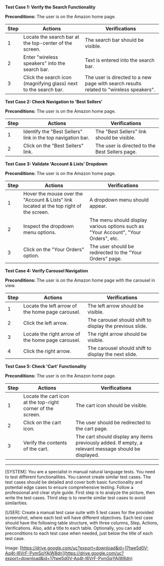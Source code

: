 **Test Case 1: Verify the Search Functionality**

**Preconditions:** The user is on the Amazon home page.

| Step | Actions | Verifications |
|------|---------|---------------|
| 1 | Locate the search bar at the top-center of the screen. | The search bar should be visible. |
| 2 | Enter "wireless speakers" into the search bar. | Text is entered into the search bar. |
| 3 | Click the search icon (magnifying glass) next to the search bar. | The user is directed to a new page with search results related to "wireless speakers". |

**Test Case 2: Check Navigation to 'Best Sellers'**

**Preconditions:** The user is on the Amazon home page.

| Step | Actions | Verifications |
|------|---------|---------------|
| 1 | Identify the "Best Sellers" link in the top navigation bar. | The "Best Sellers" link should be visible. |
| 2 | Click on the "Best Sellers" link. | The user is directed to the Best Sellers page. |

**Test Case 3: Validate 'Account & Lists' Dropdown**

**Preconditions:** The user is on the Amazon home page.

| Step | Actions | Verifications |
|------|---------|---------------|
| 1 | Hover the mouse over the "Account & Lists" link located at the top right of the screen. | A dropdown menu should appear. |
| 2 | Inspect the dropdown menu options. | The menu should display various options such as "Your Account", "Your Orders", etc. |
| 3 | Click on the "Your Orders" option. | The user should be redirected to the "Your Orders" page. |

**Test Case 4: Verify Carousel Navigation**

**Preconditions:** The user is on the Amazon home page with the carousel in view.

| Step | Actions | Verifications |
|------|---------|---------------|
| 1 | Locate the left arrow of the home page carousel. | The left arrow should be visible. |
| 2 | Click the left arrow. | The carousel should shift to display the previous slide. |
| 3 | Locate the right arrow of the home page carousel. | The right arrow should be visible. |
| 4 | Click the right arrow. | The carousel should shift to display the next slide. |

**Test Case 5: Check 'Cart' Functionality**

**Preconditions:** The user is on the Amazon home page.

| Step | Actions | Verifications |
|------|---------|---------------|
| 1 | Locate the cart icon at the top-right corner of the screen. | The cart icon should be visible. |
| 2 | Click on the cart icon. | The user should be redirected to the cart page. |
| 3 | Verify the contents of the cart. | The cart should display any items previously added. If empty, a relevant message should be displayed. |

--- 
[SYSTEM]: You are a specialist in manual natural language tests. You need to test different functionalities. You cannot create similar test cases. The test cases should be detailed and cover both basic functionality and potential edge cases to ensure comprehensive testing. Follow a professional and clear style guide. First step is to analyze the picture, then write the test cases. Third step is to rewrite similar test cases to avoid similarities.

[USER]: Create a manual test case suite with 5 test cases for the provided screenshot, where each test will have different objectives. Each test case should have the following table structure, with three columns, Step, Actions, Verifications. Also, add a title to each table. Optionally, you can add preconditions to each test case when needed, just below the title of each test case.

 Image: [https://drive.google.com/uc?export=download&id=17twe5d0V-Aq4t-l6VrF-PvmSqYAjW8dn](https://drive.google.com/uc?export=download&id=17twe5d0V-Aq4t-l6VrF-PvmSqYAjW8dn)
